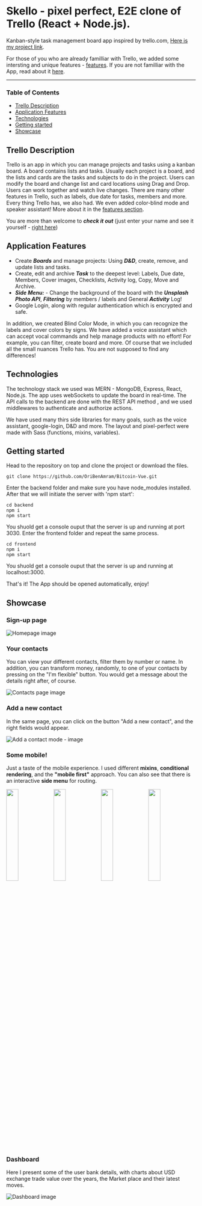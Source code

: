 
# Skello - pixel perfect, E2E clone of Trello (React + Node.js). 

Kanban-style task management board app inspired by trello.com, [Here is my project link](https://skello.herokuapp.com "Skello link").

For those of you who are already familliar with Trello, we added some intersting and unique features - [features](#application-features).
If you are not familliar with the App, read about it [here](#trello-description).
___

### Table of Contents
- [Trello Description](#trello-description)
- [Application Features](#application-features)
- [Technologies](#technologies)
- [Getting started](#getting-started)
- [Showcase](#showcase)

## Trello Description
Trello is an app in which you can manage projects and tasks using a kanban board. A board contains lists and tasks. Usually each project is a board, and the lists and cards are the tasks and subjects to do in the project. Users can modify the board and change list and card locations using Drag and Drop.
Users can work together and watch live changes. 
There are many other features in Trello, such as labels, due date for tasks, members and more. 
Every thing Trello has, we also had. We even added color-blind mode and speaker assistant! 
More about it in the [features section](#application-features).

You are more than welcome to ***check it out*** (just enter your name and see it yourself - [right here](https://oribenamram.github.io/Bitcoin-Vue "Github pages link"))

## Application Features
- Create ***Boards*** and manage projects: Using ***D&D***, create, remove, and update lists and tasks.
- Create, edit and archive ***Task*** to the deepest level: Labels, Due date, Members, Cover images, Checklists, Activity log, Copy, Move and Archive.
- ***Side Menu:*** - Change the background of the board with the ***Unsplash Photo API***, ***Filtering*** by members / labels and General ***Activity*** Log!
- Google Login, along with regular authentication which is encrypted and safe.

In addition, we created Blind Color Mode, in which you can recognize the labels and cover colors by signs.
We have added a voice assistant which can accept vocal commands and help manage products with no effort! For example, you can filter, create board and more.
Of course that we included all the small nuances Trello has. You are not supposed to find any differences! 

## Technologies

The technology stack we used was MERN - MongoDB, Express, React, Node.js.
The app uses webSockets to update the board in real-time.
The API calls to the backend are done with the REST API method , and we used middlewares to authenticate and authorize actions.

We have used many thirs side libraries for many goals, such as the voice assistant, google-login, D&D and more.
The layout and pixel-perfect were made with Sass (functions, mixins, variables). 

## Getting started

Head to the repository on top and clone the project or download the files.

```
git clone https://github.com/OriBenAmram/Bitcoin-Vue.git
```

Enter the backend folder and make sure you have node_modules installed. After that we will initiate the server with 'npm start':

```
cd backend
npm i 
npm start
```

You shuold get a console ouput that the server is up and running at port 3030.
Enter the frontend folder and repeat the same process.

```
cd frontend
npm i 
npm start
```

You shuold get a console ouput that the server is up and running at localhost:3000.

That's it! The App should be opened automatically, enjoy!

## Showcase

### Sign-up page

![Homepage image](frontend/frontend/src/assets/imgs/readme/homepage.png "Home-page")

### Your contacts
You can view your different contacts, filter them by number or name. 
In addition, you can transform money, randomly, to one of your contacts by pressing on the "I'm flexible" button. You would get a message about the details right after, of course.

![Contacts page image](src/assets/imgs/contact-desktop-regular.jpg "Contacts page")

### Add a new contact
In the same page, you can click on the button "Add a new contact", and the right fields would appear.

![Add a contact mode - image](src/assets/imgs/contact-dekstop-add.jpg "Add a contact mode")

### Some mobile!
Just a taste of the mobile experience. I used different **mixins**, **conditional rendering**, and the **"mobile first"** approach. 
You can also see that there is an interactive **side menu** for routing.

<img src="src/assets/imgs/home-mobile.jpg" width="25%" style="float: left"/><img src="src/assets/imgs/contacts-mobile.jpg" width="25%" style="float: left;"/><img src="src/assets/imgs/statistic-mobile.jpg" width="25%" style="float: left;"/><img src="src/assets/imgs/signup-mobile.jpg" width="25%" style="float: left;"/>

### Dashboard
Here I present some of the user bank details, with charts about USD exchange trade value over the years, the Market place and their latest moves.

![Dashboard image](src/assets/imgs/chart-dekstop.jpg "Dashboard")
